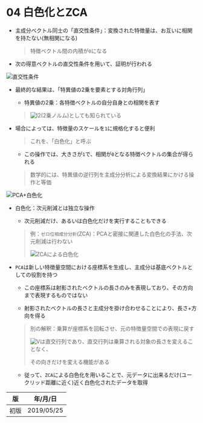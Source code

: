 04 白色化とZCA
=============

* 主成分ベクトル同士の「直交性条件」：変換された特徴量は、お互いに相関を持たない(無相関になる)

  > 特徴ベクトル間の内積が`0`になる

* 次の得意ベクトルの直交性条件を用いて、証明が行われる

![直交性条件](https://latex.codecogs.com/gif.latex?\bm{Z^T}\bm{Z}=\bm{(\sum)_k}\bm{U_k^T}\bm{U_k(\sum)_k}=\bm{(\sum)_k^2})

* 最終的な結果は、「特異値の2乗を要素とする対角行列」

  * 特異値の2乗：各特徴ベクトルの自分自身との相関を表す

  > ![l2](https://latex.codecogs.com/gif.latex?l^2)(2乗ノルム)としても知られている

* 場合によっては、特徴量のスケールを`1`に規格化すると便利

  > これを、「白色化」と呼ぶ

  * この操作では、大きさが`1`で、相関が`0`となる特徴ベクトルの集合が得られる

  > 数学的には、特異値の逆行列を主成分分析による変換結果にかける操作と等価

![PCA+白色化](https://latex.codecogs.com/gif.latex?\bm{W_{white}}=\bm{V_k}\bm{(\sum)_k^{-1}}\\&space;\bm{Z_{white}}=\bm{X}\bm{V_k}\bm{(\sum)_k^{-1}}=\bm{U}\bm{\sum}\bm{V^T}\bm{V_k}\bm{(\sum)_k^{-1}}=\bm{U_k})

* 白色化：次元削減とは独立な操作

  * 次元削減だけ、あるいは白色化だけを実行することもできる

  > 例：`ゼロ位相成分分析`(ZCA)：PCAと密接に関連した白色化の手法、次元削減は行わない
  >
  > ![ZCAによる白色化](https://latex.codecogs.com/gif.latex?\bm{W_{ZCA}}=\bm{V}\bm{(\sum)^{-1}}\bm{V^T}\\&space;\bm{Z_{ZCA}}=\bm{X}\bm{V}\bm{(\sum)^{-1}}\bm{V^T}=\bm{U}\bm{\sum}\bm{V^T}\bm{V}\bm{(\sum)^{-1}}\bm{V^T}=\bm{U}\bm{V^T})

* `PCA`は新しい特徴量空間における座標系を生成し、主成分は基底ベクトルとしての役割を持つ

  * この座標系は射影されたベクトルの長さのみを表現しており、その方向まで表現するものではない

  * 射影されたベクトルの長さと主成分を掛け合わせることにより、長さ+方向を得る

  > 別の解釈：乗算が座標系を回転させ、元の特徴量空間での表現に戻す
  >
  > ![V](https://latex.codecogs.com/gif.latex?\bm{V})は直交行列であり、直交行列は乗算される対象の長さを変えることなく、
  >
  > その向きだけを変える機能がある

  * 従って、`ZCA`による白色化を用いることで、元データに出来るだけ(ユークリッド距離に近く)近く白色化されたデータを取得



| 版   | 年/月/日   |
| ---- | ---------- |
| 初版 | 2019/05/25 |
